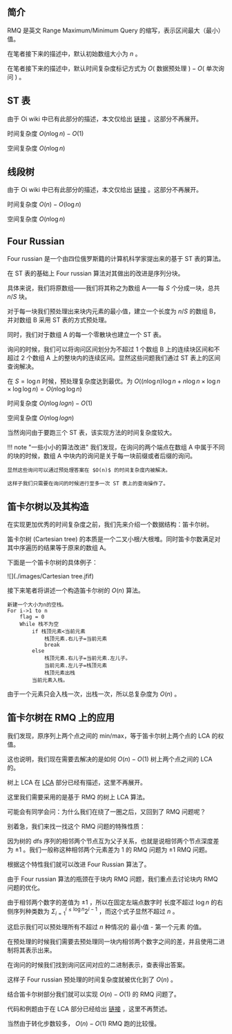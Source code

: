 ## 简介

RMQ 是英文 Range Maximum/Minimum Query 的缩写，表示区间最大（最小）值。

在笔者接下来的描述中，默认初始数组大小为 $n$ 。

在笔者接下来的描述中，默认时间复杂度标记方式为 $O($ 数据预处理 $)-O($ 单次询问 $)$ 。

## ST 表

由于 Oi wiki 中已有此部分的描述，本文仅给出 [链接](../ds/sparse-table.md) 。这部分不再展开。

时间复杂度 $O(n\log n)-O(1)$ 

空间复杂度 $O(n\log n)$ 

## 线段树

由于 Oi wiki 中已有此部分的描述，本文仅给出 [链接](../ds/seg.md) 。这部分不再展开。

时间复杂度 $O(n)-O(\log n)$ 

空间复杂度 $O(n\log n)$ 

## Four Russian

Four russian 是一个由四位俄罗斯籍的计算机科学家提出来的基于 ST 表的算法。

在 ST 表的基础上 Four russian 算法对其做出的改进是序列分块。

具体来说，我们将原数组——我们将其称之为数组 A——每 $S$ 个分成一块，总共 $n/S$ 块。

对于每一块我们预处理出来块内元素的最小值，建立一个长度为 $n/S$ 的数组 B，并对数组 B 采用 ST 表的方式预处理。

同时，我们对于数组 A 的每一个零散块也建立一个 ST 表。

询问的时候，我们可以将询问区间划分为不超过 1 个数组 B 上的连续块区间和不超过 2 个数组 A 上的整块内的连续区间。显然这些问题我们通过 ST 表上的区间查询解决。

在 $S=\log n$ 时候，预处理复杂度达到最优。为 $O((n\log n)\log n+n\log n\times\log n\times\log \log n)=O(n\log \log n)$ 

时间复杂度 $O(n\log log n)-O(1)$ 

空间复杂度 $O(n\log log n)$ 

当然询问由于要跑三个 ST 表，该实现方法的时间复杂度较大。

!!! note "一些小小的算法改进"
    我们发现，在询问的两个端点在数组 A 中属于不同的块的时候，数组 A 中块内的询问是关于每一块前缀或者后缀的询问。

    显然这些询问可以通过预处理答案在 $O(n)$ 的时间复杂度内被解决。

    这样子我们只需要在询问的时候进行至多一次 ST 表上的查询操作了。

## 笛卡尔树以及其构造

在实现更加优秀的时间复杂度之前，我们先来介绍一个数据结构：笛卡尔树。

笛卡尔树  (Cartesian tree) 的本质是一个二叉小根/大根堆。同时笛卡尔数满足对其中序遍历的结果等于原来的数组 A。

下面是一个笛卡尔树的具体例子：

!\[](./images/Cartesian tree.jfif)

接下来笔者将讲述一个构造笛卡尔树的 $O(n)$ 算法。

```text
新建一个大小为n的空栈。
For i->1 to n
    flag = 0
    While 栈不为空
    	if 栈顶元素<当前元素
    		栈顶元素.右儿子=当前元素
    		break
    	else
    		栈顶元素.右儿子=当前元素.左儿子。
    		当前元素.左儿子=栈顶元素
    		栈顶元素出栈
    	当前元素入栈。
```

由于一个元素只会入栈一次，出栈一次，所以总复杂度为 $O(n)$ 。

## 笛卡尔树在 RMQ 上的应用

我们发现，原序列上两个点之间的 min/max，等于笛卡尔树上两个点的 LCA 的权值。

这也说明，我们现在需要去解决的是如何 $O(n)-O(1)$ 树上两个点之间的 LCA 的。

树上 LCA 在 [LCA](../graph/lca.md) 部分已经有描述，这里不再展开。

这里我们需要采用的是基于 RMQ 的树上 LCA 算法。

可能会有同学会问：为什么我们在绕了一圈之后，又回到了 RMQ 问题呢？

别着急，我们来找一找这个 RMQ 问题的特殊性质：

因为树的 dfs 序列的相邻两个节点互为父子关系，也就是说相邻两个节点深度差为 $\pm 1$ 。我们一般称这种相邻两个元素差为 1 的 RMQ 问题为 $\pm 1$ RMQ 问题。

根据这个特性我们就可以改进 Four Russian 算法了。

由于 Four russian 算法的瓶颈在于块内 RMQ 问题，我们重点去讨论块内 RMQ 问题的优化。

由于相邻两个数字的差值为 $\pm 1$ ，所以在固定左端点数字时 长度不超过 $\log n$ 的右侧序列种类数为 $\Sigma_{i=1}^{i \leq \log n} 2^{i-1}$ ，而这个式子显然不超过 $n$ 。

这启示我们可以预处理所有不超过 $n$ 种情况的 最小值 - 第一个元素 的值。

在预处理的时候我们需要去预处理同一块内相邻两个数字之间的差，并且使用二进制将其表示出来。

在询问的时候我们找到询问区间对应的二进制表示，查表得出答案。

这样子 Four russian 预处理的时间复杂度就被优化到了 $O(n)$ 。

结合笛卡尔树部分我们就可以实现 $O(n)-O(1)$ 的 RMQ 问题了。

代码和例题由于在 LCA 部分已经给出 [链接](../graph/lca.md) ，这里不再赘述。

当然由于转化步数较多， $O(n)-O(1)$ RMQ 跑的比较慢。
